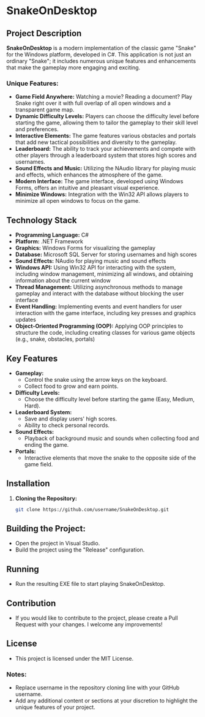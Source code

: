 # SnakeOnDesktop

## Project Description
**SnakeOnDesktop** is a modern implementation of the classic game "Snake" for the Windows platform, developed in C#. This application is not just an ordinary "Snake"; it includes numerous unique features and enhancements that make the gameplay more engaging and exciting.

### Unique Features:
- **Game Field Anywhere:** Watching a movie? Reading a document? Play Snake right over it with full overlap of all open windows and a transparent game map.
- **Dynamic Difficulty Levels:** Players can choose the difficulty level before starting the game, allowing them to tailor the gameplay to their skill level and preferences.
- **Interactive Elements:** The game features various obstacles and portals that add new tactical possibilities and diversity to the gameplay.
- **Leaderboard:** The ability to track your achievements and compete with other players through a leaderboard system that stores high scores and usernames.
- **Sound Effects and Music:** Utilizing the NAudio library for playing music and effects, which enhances the atmosphere of the game.
- **Modern Interface:** The game interface, developed using Windows Forms, offers an intuitive and pleasant visual experience.
- **Minimize Windows:** Integration with the Win32 API allows players to minimize all open windows to focus on the game.

## Technology Stack
- **Programming Language:** C#
- **Platform:** .NET Framework
- **Graphics:** Windows Forms for visualizing the gameplay
- **Database:** Microsoft SQL Server for storing usernames and high scores
- **Sound Effects:** NAudio for playing music and sound effects
- **Windows API:** Using Win32 API for interacting with the system, including window management, minimizing all windows, and obtaining information about the current window
- **Thread Management:** Utilizing asynchronous methods to manage gameplay and interact with the database without blocking the user interface
- **Event Handling:** Implementing events and event handlers for user interaction with the game interface, including key presses and graphics updates
- **Object-Oriented Programming (OOP):** Applying OOP principles to structure the code, including creating classes for various game objects (e.g., snake, obstacles, portals)

## Key Features
- **Gameplay:** 
  - Control the snake using the arrow keys on the keyboard.
  - Collect food to grow and earn points.
- **Difficulty Levels:** 
  - Choose the difficulty level before starting the game (Easy, Medium, Hard).
- **Leaderboard System:** 
  - Save and display users' high scores.
  - Ability to check personal records.
- **Sound Effects:** 
  - Playback of background music and sounds when collecting food and ending the game.
- **Portals:** 
  - Interactive elements that move the snake to the opposite side of the game field.

## Installation
1. **Cloning the Repository:**
   ```bash
   git clone https://github.com/username/SnakeOnDesktop.git
   ```
## Building the Project:
- Open the project in Visual Studio.
- Build the project using the "Release" configuration.
  
## Running
- Run the resulting EXE file to start playing SnakeOnDesktop.
  
## Contribution
- If you would like to contribute to the project, please create a Pull Request with your changes. I welcome any improvements!

## License
- This project is licensed under the MIT License.
  
### Notes:
- Replace username in the repository cloning line with your GitHub username.
- Add any additional content or sections at your discretion to highlight the unique features of your project.





